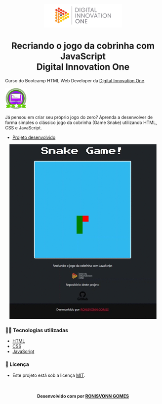<!--Banner -->
<p align="center">
  <img src="img/banner-dio.png" alt="DIO" title="Digital Innovation One" title="Badge" width="50%" height="50%">
</p>

<!--About session-->
<h1 align="center">Recriando o jogo da cobrinha com JavaScript<br>Digital Innovation One</h1>

Curso do Bootcamp HTML Web Developer da [Digital Innovation One](https://digitalinnovation.one/).

<img src="img/badge-dio.png" title="Badge" width="70" height="70">

Já pensou em criar seu próprio jogo do zero? Aprenda a desenvolver de forma simples o clássico jogo da cobrinha (Game Snake) utilizando HTML, CSS e JavaScript.

- [Projeto desenvolvido](#)

<p align="center"><img src="img/snake.gif" title="Game Snake - DIO"></p>
<!-- <p align="center"><img src="./assets/projeto-responsivo.gif" title="Game Snake - DIO"></p><br> -->

<h3>👨‍💻 Tecnologias utilizadas</h3>

- [HTML](https://www.w3schools.com/html/)
- [CSS](https://developer.mozilla.org/pt-BR/docs/Web/CSS)
- [JavaScript](https://developer.mozilla.org/en-US/docs/Web/JavaScript)<br>

<!--License session-->
<h3>📝 Licença</h3>

- Este projeto está sob a licença [MIT](./LICENSE).<br>

<!--Bottom session-->
<br><h4 align=center>Desenvolvido com por <a target="_blank" href="" >RONISVONN GOMES</a></h4>

